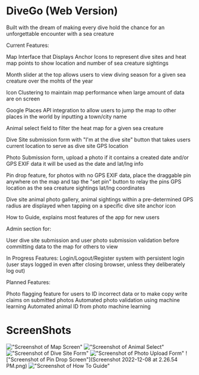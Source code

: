 # DiveGo (Web Version) 
Built with the dream of making every dive hold the chance for an unforgettable encounter with a sea creature 

Current Features:

Map Interface that Displays Anchor Icons to represent dive sites and heat map points to show location and number of sea creature sightings 

Month slider at the top allows users to view diving season for a given sea creature over the mohts of the year 

Icon Clustering to maintain map performance when large amount of data are on screen

Google Places API integration to allow users to jump the map to other places in the world by inputting a town/city name

Animal select field to filter the heat map for a given sea creature 

Dive Site submission form with "I'm at the dive site" button that takes users current location to serve as dive site GPS location

Photo Submission form, upload a photo if it contains a created date and/or GPS EXIF data it will be used as the date and lat/lng info 

Pin drop feature, for photos with no GPS EXIF data, place the draggable pin anywhere on the map and tap the "set pin" button to relay the pins GPS location as the sea creature sightings lat/lng coordinates 

Dive site animal photo gallery, animal sightings within a pre-determined GPS radius are displayed when tapping on a specific dive site anchor icon

How to Guide, explains most features of the app for new users 

Admin section for:

User dive site submission and user photo submission validation before committing data to the map for others to view 

In Progress Features:
Login/Logout/Register system with persistent login (user stays logged in even after closing browser, unless they deliberately log out)

Planned Features:

Photo flagging feature for users to ID incorrect data or to make copy write claims on submitted photos
Automated photo validation using machine learning 
Automated animal ID from photo machine learning 


# ScreenShots
!["Screenshot of Map Screen"](https://github.com/Freem11/divego/blob/master/wetmap/src/images/Screenshot%202022-12-08%20at%202.24.11%20PM.png)
!["Screenshot of Animal Select"](https://github.com/Freem11/divego/blob/master/wetmap/src/images/Screenshot%202022-12-08%20at%202.24.39%20PM.png)
!["Screenshot of Dive Site Form"](https://github.com/Freem11/divego/blob/master/wetmap/src/images/Screenshot%202022-12-08%20at%202.27.54%20PM.png)
!["Screenshot of Photo Upload Form"](https://github.com/Freem11/divego/blob/master/wetmap/src/images/Screenshot%202022-12-08%20at%202.27.29%20PM.png)
!["Screenshot of Pin Drop Screen"](Screenshot 2022-12-08 at 2.26.54 PM.png)
!["Screenshot of How To Guide"](https://github.com/Freem11/divego/blob/master/wetmap/src/images/Screenshot%202022-12-08%20at%202.28.35%20PM.png)
